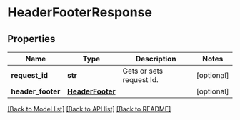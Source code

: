 # HeaderFooterResponse

## Properties
Name | Type | Description | Notes
------------ | ------------- | ------------- | -------------
**request_id** | **str** | Gets or sets request Id. | [optional] 
**header_footer** | [**HeaderFooter**](HeaderFooter.md) |  | [optional] 

[[Back to Model list]](../README.md#documentation-for-models) [[Back to API list]](../README.md#documentation-for-api-endpoints) [[Back to README]](../README.md)

